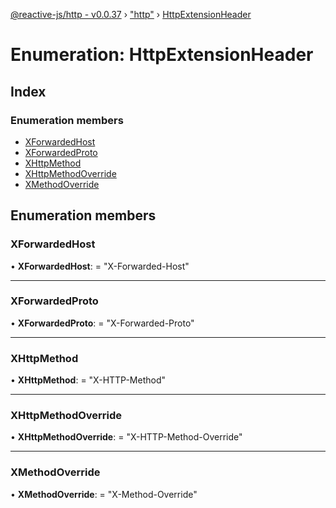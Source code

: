 [@reactive-js/http - v0.0.37](../README.md) › ["http"](../modules/_http_.md) › [HttpExtensionHeader](_http_.httpextensionheader.md)

# Enumeration: HttpExtensionHeader

## Index

### Enumeration members

* [XForwardedHost](_http_.httpextensionheader.md#xforwardedhost)
* [XForwardedProto](_http_.httpextensionheader.md#xforwardedproto)
* [XHttpMethod](_http_.httpextensionheader.md#xhttpmethod)
* [XHttpMethodOverride](_http_.httpextensionheader.md#xhttpmethodoverride)
* [XMethodOverride](_http_.httpextensionheader.md#xmethodoverride)

## Enumeration members

###  XForwardedHost

• **XForwardedHost**: = "X-Forwarded-Host"

___

###  XForwardedProto

• **XForwardedProto**: = "X-Forwarded-Proto"

___

###  XHttpMethod

• **XHttpMethod**: = "X-HTTP-Method"

___

###  XHttpMethodOverride

• **XHttpMethodOverride**: = "X-HTTP-Method-Override"

___

###  XMethodOverride

• **XMethodOverride**: = "X-Method-Override"
